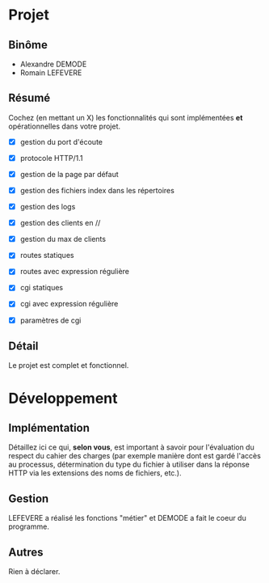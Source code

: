 Projet
======

Binôme
------

- Alexandre DEMODE
- Romain LEFEVERE

Résumé
------

Cochez (en mettant un X) les fonctionnalités qui sont implémentées **et** opérationnelles dans votre projet.

  - [X] gestion du port d'écoute
  - [X] protocole HTTP/1.1
  - [X] gestion de la page par défaut
  - [X] gestion des fichiers index dans les répertoires
  - [X] gestion des logs
  - [X] gestion des clients en //
  - [X] gestion du max de clients
  - [X] routes statiques
  - [X] routes avec expression régulière
  - [X] cgi statiques
  - [X] cgi avec expression régulière
  - [X] paramètres de cgi


Détail
------

Le projet est complet et fonctionnel.

Développement
=============

Implémentation
--------------

Détaillez ici ce qui, **selon vous**, est important à savoir pour l'évaluation du respect du cahier des charges (par exemple manière dont est gardé l'accès au processus, détermination du type du fichier à utiliser dans la réponse HTTP via les extensions des noms de fichiers, etc.).

Gestion
-------

LEFEVERE a réalisé les fonctions "métier" et DEMODE a fait le coeur du programme.

Autres
------

Rien à déclarer.
